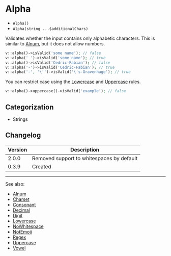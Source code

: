 # Alpha

- `Alpha()`
- `Alpha(string ...$additionalChars)`

Validates whether the input contains only alphabetic characters. This is similar
to [Alnum](Alnum.md), but it does not allow numbers.

```php
v::alpha()->isValid('some name'); // false
v::alpha(' ')->isValid('some name'); // true
v::alpha()->isValid('Cedric-Fabian'); // false
v::alpha('-')->isValid('Cedric-Fabian'); // true
v::alpha('-', '\'')->isValid('\'s-Gravenhage'); // true
```

You can restrict case using the [Lowercase](Lowercase.md) and
[Uppercase](Uppercase.md) rules.

```php
v::alpha()->uppercase()->isValid('example'); // false
```

## Categorization

- Strings

## Changelog

Version | Description
--------|-------------
  2.0.0 | Removed support to whitespaces by default
  0.3.9 | Created

***
See also:

- [Alnum](Alnum.md)
- [Charset](Charset.md)
- [Consonant](Consonant.md)
- [Decimal](Decimal.md)
- [Digit](Digit.md)
- [Lowercase](Lowercase.md)
- [NoWhitespace](NoWhitespace.md)
- [NotEmoji](NotEmoji.md)
- [Regex](Regex.md)
- [Uppercase](Uppercase.md)
- [Vowel](Vowel.md)
